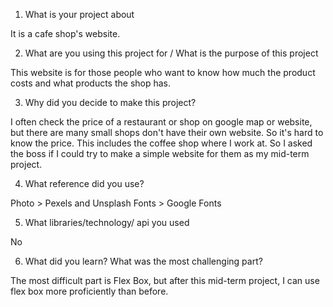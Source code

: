 1. What is your project about

It is a cafe shop's website.

2. What are you using this project for / What is the purpose of this project

This website is for those people who want to know how much the product costs and what products the shop has.

3. Why did you decide to make this project?

I often check the price of a restaurant or shop on google map or website, but there are many small shops don't have their own website. So it's hard to know the price. This includes the coffee shop where I work at.
So I asked the boss if I could try to make a simple website for them as my mid-term project.

4. What reference did you use?

Photo > Pexels and Unsplash
Fonts > Google Fonts 

5. What libraries/technology/ api you used

No

6. What did you learn? What was the most challenging part?

The most difficult part is Flex Box, but after this mid-term project, I can use flex box more proficiently than before.
